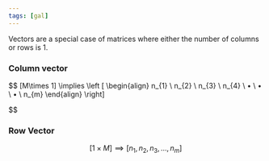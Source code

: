 ```yaml
---
tags: [gal]
---
```

Vectors are a special case of matrices where either the number of columns or rows is $1$.
### Column vector
$$
[M\times 1] \implies 
\left [
\begin{align}
n_{1} \\
n_{2} \\
n_{3} \\
n_{4} \\
• \\
• \\
• \\
n_{m} 
\end{align}
\right]

$$
### Row Vector

$$
[1\times M] \implies [n_{1},n_{2},n_{3},\dots,n_{m}]
$$


